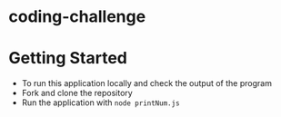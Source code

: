 # coding-challenge

# Getting Started

- To run this application locally and check the output of the program
- Fork and clone the repository  
- Run the application with `node printNum.js`